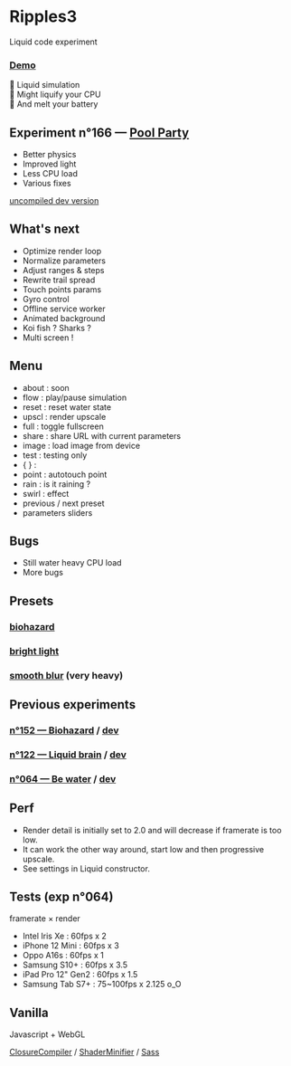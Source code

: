 # Ripples3

  
Liquid code experiment  
  

### [Demo](https://nicopowa.github.io/ripples3)

🌊 Liquid simulation  
🫠 Might liquify your CPU  
🪫 And melt your battery  

## Experiment n°166 — [Pool Party](https://nicopowa.github.io/ripples3/img=pool.webp&wsp=0.997&dmp=0.996&pgs=12&rft=0.81&wth=0.619&tnt=0.1&sps=2.04&rgs=0.16&fre=0.45&frp=0.71&frr=1&blr=0&dst=0.5&skh=0.583&dpt=1.1&sct=0.18&env=0.19&trd=0.02&tmp=0.28&ttr=1.1&tsp=0.3&css=0.19&csc=1.1&csp=0.06&csb=0.43&csd=0.5&sun=1.6&snh=0.18&sth=90&sph=38&lht=1.9&lih=0.52&lth=105&lph=26&rfs=0.59&rfm=5.07&rfv=3.1)  

- Better physics
- Improved light
- Less CPU load
- Various fixes

[uncompiled dev version](https://nicopowa.github.io/ripples3/dev.html)

## What's next

- Optimize render loop
- Normalize parameters
- Adjust ranges & steps
- Rewrite trail spread
- Touch points params
- Gyro control
- Offline service worker
- Animated background
- Koi fish ? Sharks ?
- Multi screen !

## Menu

- about : soon
- flow : play/pause simulation
- reset : reset water state
- upscl : render upscale
- full : toggle fullscreen
- share : share URL with current parameters
- image : load image from device
- test : testing only
- {    } : 
- point : autotouch point
- rain : is it raining ?
- swirl : effect
- previous / next preset
- parameters sliders

## Bugs

- Still water heavy CPU load
- More bugs

## Presets

### [biohazard](https://nicopowa.github.io/ripples3/index152.html#wsp=0.997&dmp=0.99&pgs=10&rft=0.73&wth=0.49&tnt=0.395&sps=0.64&rgs=0.28&fre=0.2&frp=0.15&frr=4.1&blr=0.58&dst=13.2&skh=0.35&dpt=10.5&sct=0.51&env=1.98&trd=0.032&tmp=0.69&ttr=2.85&tsp=1.7&css=0.51&csc=0.9&csp=0.035&csb=0.15&csd=2.4&sun=0.3&sth=25&sph=24&lht=0.4&lth=0&lph=0&rfs=0&rfm=0&rfv=0)

### [bright light](https://nicopowa.github.io/ripples3/#wsp=0.997&dmp=0.995&pgs=13&rft=0.24&wth=0.58&tnt=0.035&sps=0.14&rgs=0.64&fre=2.2&frp=0.725&frr=0.3&blr=0.35&dst=3.6&skh=0.62&dpt=0.87&sct=0.28&env=0.73&trd=0.027&tmp=0.88&ttr=3.3&tsp=3.6&css=0.46&csc=0.3&csp=0&csb=0.42&csd=2.4&sun=1.2&sth=270&sph=19&lht=1.4&lth=105&lph=16&rfs=0.75&rfm=2.81&rfv=0.15)

### [smooth blur](https://nicopowa.github.io/ripples3/#wsp=0.997&dmp=0.995&pgs=8&rft=0.57&wth=0.58&tnt=0.02&sps=1.37&rgs=0.09&fre=0.7&frp=0.35&frr=0.3&blr=1.33&dst=6&skh=0.62&dpt=0.84&sct=0.27&env=1.7&trd=0.025&tmp=0.42&ttr=0.35&tsp=1.65&css=0.62&csc=0.5&csp=0&csb=0.16&csd=3&sun=7.2&sth=0.1&sph=44&lht=0.6&lth=110&lph=61&rfs=0.22&rfm=3.24&rfv=0.15) (very heavy)

## Previous experiments

### [n°152 — Biohazard](https://nicopowa.github.io/ripples3/index152.html) / [dev](https://nicopowa.github.io/ripples3/dev152.html)

### [n°122 — Liquid brain](https://nicopowa.github.io/ripples3/index122.html) / [dev](https://nicopowa.github.io/ripples3/dev122.html)

### [n°064 — Be water](https://nicopowa.github.io/ripples3/index64.html) / [dev](https://nicopowa.github.io/ripples3/dev64.html)

## Perf

- Render detail is initially set to 2.0 and will decrease if framerate is too low.
- It can work the other way around, start low and then progressive upscale.
- See settings in Liquid constructor.

## Tests (exp n°064)

framerate × render

- Intel Iris Xe : 60fps x 2
- iPhone 12 Mini : 60fps x 3
- Oppo A16s : 60fps x 1
- Samsung S10+ : 60fps x 3.5
- iPad Pro 12" Gen2 : 60fps x 1.5
- Samsung Tab S7+ : 75~100fps x 2.125 o_O

## Vanilla

Javascript + WebGL

[ClosureCompiler](https://developers.google.com/closure/compiler) / [ShaderMinifier](https://ctrl-alt-test.fr/minifier/) / [Sass](https://sass-lang.com/)